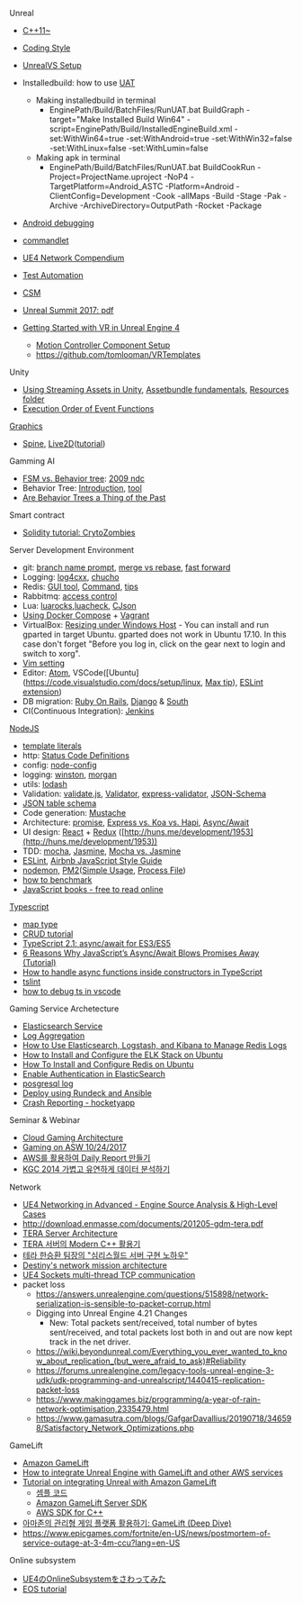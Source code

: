 Unreal
* [C++11~](https://github.com/jwvg0425/ModernCppStudy/wiki)
* [Coding Style](https://docs.unrealengine.com/latest/INT/Programming/Development/CodingStandard/index.html)
* [UnrealVS Setup](http://api.unrealengine.com/KOR/Programming/Development/VisualStudioSetup/UnrealVS/index.html)
* Installedbuild: how to use [UAT](https://blog.mi.hdm-stuttgart.de/index.php/2017/02/11/uat-automation/)
  * Making installedbuild in terminal
    * EnginePath/Build/BatchFiles/RunUAT.bat BuildGraph -target="Make Installed Build Win64" -script=EnginePath/Build/InstalledEngineBuild.xml -set:WithWin64=true -set:WithAndroid=true -set:WithWin32=false -set:WithLinux=false -set:WithLumin=false
  * Making apk in terminal
    * EnginePath/Build/BatchFiles/RunUAT.bat BuildCookRun -Project=ProjectName.uproject -NoP4 -TargetPlatform=Android_ASTC -Platform=Android -ClientConfig=Development -Cook -allMaps -Build -Stage -Pak -Archive -ArchiveDirectory=OutputPath -Rocket -Package

* [Android debugging](http://pafuhana1213.hatenablog.com/entry/2018/02/15/001307)
* [commandlet](https://api.unrealengine.com/udk/Three/CommandletHome.html)
* [UE4 Network Compendium](http://cedric-neukirchen.net/Downloads/Compendium/UE4_Network_Compendium_by_Cedric_eXi_Neukirchen.pdf)
* [Test Automation](https://docs.unrealengine.com/en-us/Programming/Automation/TechnicalGuide)
* [CSM](http://api.unrealengine.com/KOR/Platforms/Mobile/Lighting/HowTo/CascadedShadow/index.html)
* [Unreal Summit 2017: ](http://replay.unrealsummit.co.kr/pp3.html)[pdf](http://replay.unrealsummit.co.kr/data2017/pp3.pdf)
* [Getting Started with VR in Unreal Engine 4](https://www.tomlooman.com/getting-started-with-vr/)
  * [Motion Controller Component Setup](https://docs.unrealengine.com/en-US/SharingAndReleasing/XRDevelopment/VR/DevelopVR/MotionController/index.html)
  * https://github.com/tomlooman/VRTemplates

Unity
* [Using Streaming Assets in Unity](https://www.raywenderlich.com/165809/using-streaming-assets-unity), [Assetbundle fundamentals](https://unity3d.com/kr/learn/tutorials/topics/best-practices/assetbundle-fundamentals), [Resources folder](https://unity3d.com/kr/learn/tutorials/temas/best-practices/resources-folder)
* [Execution Order of Event Functions](https://docs.unity3d.com/Manual/ExecutionOrder.html)

[Graphics](https://github.com/goopymoon/goopymoon.github.io/blob/master/graphics.md)
* [Spine](http://esotericsoftware.com/), [Live2D](http://www.live2d.com/ja/)([tutorial](http://sites.cybernoids.jp/cubism2_kr/))

Gamming AI
  * [FSM vs. Behavior tree](https://web.stanford.edu/class/cs123/lectures/CS123_lec08_HFSM_BT.pdf): [2009 ndc](https://www.slideshare.net/yonghakim900/2009-ndc)
  * Behavior Tree: [Introduction](http://blog.renatopp.com/2014/07/25/an-introduction-to-behavior-trees-part-1/), [tool](https://archive.codeplex.com/?p=brainiac)
  * [Are Behavior Trees a Thing of the Past](https://www.gamasutra.com/blogs/JakobRasmussen/20160427/271188/Are_Behavior_Trees_a_Thing_of_the_Past.php)

Smart contract
* [Solidity tutorial: CrytoZombies](https://cryptozombies.io/en/course/)

Server Development Environment
* git: [branch name prompt](https://coderwall.com/p/fasnya/add-git-branch-name-to-bash-prompt), [merge vs rebase](https://www.atlassian.com/git/tutorials/merging-vs-rebasing), [fast forward](https://ariya.io/2013/09/fast-forward-git-merge)
* Logging: [log4cxx](https://logging.apache.org/log4cxx/latest_stable/), [chucho](https://github.com/mexicowilly/Chucho/wiki)
* Redis: [GUI tool](https://redisdesktop.com/), [Command](http://www.redisgate.com/redis/command/commands.php), [tips](https://redislabs.com/blog/5-key-takeaways-for-developing-with-redis/)
* Rabbitmq: [access control](https://www.rabbitmq.com/access-control.html)
* Lua: [luarocks](https://luarocks.org/),[luacheck](https://luarocks.org/modules/mpeterv/luacheck), [CJson](https://github.com/mpx/lua-cjson)
* [Using Docker Compose](http://raccoonyy.github.io/docker-usages-for-dev-environment-setup/) + [Vagrant](https://www.vagrantup.com/docs/index.html)
* VirtualBox: [Resizing under Windows Host](http://derekmolloy.ie/resize-a-virtualbox-disk/) - You can install and run gparted in target Ubuntu. gparted does not work in Ubuntu 17.10. In this case don't forget "Before you log in, click on the gear next to login and switch to xorg".
* [Vim setting](https://bluesh55.github.io/2016/10/09/vim-ide/)
* Editor: [Atom](https://atom.io/), VSCode([Ubuntu](https://code.visualstudio.com/docs/setup/linux, [Max tip](https://code.visualstudio.com/docs/getstarted/userinterface)), [ESLint extension](https://marketplace.visualstudio.com/items?itemName=dbaeumer.vscode-eslint))
* DB migration: [Ruby On Rails](http://rubyonrails.org/), [Django](https://www.djangoproject.com/) & [South](https://south.readthedocs.io/en/latest/)
* CI(Continuous Integration): [Jenkins](https://jenkins-ci.org/)

[NodeJS](https://nodejs.org/api/)
* [template literals](https://developer.mozilla.org/en-US/docs/Web/JavaScript/Reference/Template_literals)
* http: [Status Code Definitions](https://www.w3.org/Protocols/rfc2616/rfc2616-sec10.html)
* config: [node-config](https://www.npmjs.com/package/config)
* logging: [winston](https://github.com/winstonjs/winston), [morgan](https://www.npmjs.com/package/morgan)
* utils: [lodash](https://lodash.com/)
* Validation: [validate.js](https://validatejs.org/), [Validator](https://github.com/chriso/validator.js), [express-validator](https://github.com/ctavan/express-validator), [JSON-Schema](https://code.tutsplus.com/series/validating-data-with-json-schema--cms-966)
* [JSON table schema](http://paulfitz.github.io/dataprotocols/json-table-schema/)
* Code generation: [Mustache](https://www.npmjs.com/package/mustache)
* Architecture: [promise](https://pouchdb.com/2015/05/18/we-have-a-problem-with-promises.html), [Express vs. Koa vs. Hapi](https://www.airpair.com/node.js/posts/nodejs-framework-comparison-express-koa-hapi), [Async/Await](https://dev.to/geoffdavis/writing-asyncawait-middleware-in-express-6i0)
* UI design: [React](https://reactjs.org/docs/design-principles.html) + [Redux](https://deminoth.github.io/redux/) ([http://huns.me/development/1953](http://huns.me/development/1953))
* TDD: [mocha](https://github.com/mochajs/mocha#sponsors), [Jasmine](https://github.com/jasmine/jasmine/wiki), [Mocha vs. Jasmine](https://marcofranssen.nl/jasmine-vs-mocha/)
* [ESLint](https://eslint.org/docs/user-guide/getting-started), [Airbnb JavaScript Style Guide](https://github.com/airbnb/javascript)
* [nodemon](https://nodemon.io/), [PM2](http://pm2.keymetrics.io/)([Simple Usage](https://cheese10yun.github.io/PM2/), [Process File](http://pm2.keymetrics.io/docs/usage/application-declaration/))
* [how to benchmark](https://aws.amazon.com/ko/blogs/korea/how-to-loading-test-based-on-aws/)
* [JavaScript books - free to read online](http://exploringjs.com/)

[Typescript](https://www.typescriptlang.org/docs/home.html)
* [map type](https://www.npmjs.com/package/typescript-map)
* [CRUD tutorial](http://mherman.org/blog/2016/11/05/developing-a-restful-api-with-node-and-typescript/#.WmmQFxg6-i4)
* [TypeScript 2.1: async/await for ES3/ES5](https://blog.mariusschulz.com/2016/12/09/typescript-2-1-async-await-for-es3-es5)
* [6 Reasons Why JavaScript’s Async/Await Blows Promises Away (Tutorial)](https://hackernoon.com/6-reasons-why-javascripts-async-await-blows-promises-away-tutorial-c7ec10518dd9)
* [How to handle async functions inside constructors in TypeScript](https://rostacik.net/2017/04/23/how-to-handle-async-functions-inside-constructors-in-typescript/)
* [tslint](https://spin.atomicobject.com/2017/06/05/tslint-linting-setup/)
* [how to debug ts in vscode](https://medium.com/@dupski/debug-typescript-in-vs-code-without-compiling-using-ts-node-9d1f4f9a94a)

Gaming Service Archetecture
* [Elasticsearch Service](http://docs.aws.amazon.com/ko_kr/elasticsearch-service/latest/developerguide/aes-dg.pdf)
* [Log Aggregation](https://logz.io/blog/kafka-vs-redis/) 
* [How to Use Elasticsearch, Logstash, and Kibana to Manage Redis Logs](https://qbox.io/blog/redis-logs-elasticsearch-logstash-kibana)
* [How to Install and Configure the ELK Stack on Ubuntu](http://blog.daum.net/utpark0/14)
* [How To Install and Configure Redis on Ubuntu](https://www.digitalocean.com/community/tutorials/how-to-install-and-configure-redis-on-ubuntu-16-04)
* [Enable Authentication in ElasticSearch](http://blog.raffaeu.com/archive/2016/02/17/enable-authentication-in-elasticsearch.aspx)
* [posgresql log](https://blog.2ndquadrant.com/redislog-integrating-postgresql-with-logstash-for-devops-real-time-monitoring/)
* [Deploy using Rundeck and Ansible](https://gitlab.com/alandie/Rundeck-Ansible-AWS/tree/master/Rundeck-Ansible-AWS)
* [Crash Reporting - hocketyapp](https://hockeyapp.net/)

Seminar & Webinar 
* [Cloud Gaming Architecture](https://s3-eu-west-1.amazonaws.com/aws-de-media/images/_Berlin_Loft_Slides/cloud_gaming_architectures.pdf)
* [Gaming on ASW 10/24/2017](https://github.com/goopymoon/goopymoon.github.io/blob/master/Docs/GamingOnAWS2017)
* [AWS를 활용하여 Daily Report 만들기](https://www.slideshare.net/changjej/aws-daily-report)
* [KGC 2014 가볍고 유연하게 데이터 분석하기](https://www.slideshare.net/julingks/kgc2014?next_slideshow=1)

Network
* [UE4 Networking in Advanced - Engine Source Analysis & High-Level Cases](https://dawnarc.com/2019/06/ue4networking-in-advanced-engine-source-analysis-high-level-cases/)
* http://download.enmasse.com/documents/201205-gdm-tera.pdf
* [TERA Server Architecture](https://www.slideshare.net/ujentus/cgdc2010)
* [TERA 서버의 Modern C++ 활용기](https://www.slideshare.net/sangheonlee9/ndc2016-tera-modern-c)
* [테라 한승환 팀장의 "심리스월드 서버 구현 노하우"](http://m.inven.co.kr/webzine/wznews.php?idx=60184&site=tera)
* [Destiny's network mission architecture](https://www.gdcvault.com/play/1022247/Shared-World-Shooter-Destiny-s)
* [UE4 Sockets multi-thread TCP communication](https://www.programmersought.com/article/91094430036/)
* packet loss
  * https://answers.unrealengine.com/questions/515898/network-serialization-is-sensible-to-packet-corrup.html
  * Digging into Unreal Engine 4.21 Changes
    * New: Total packets sent/received, total number of bytes sent/received, and total packets lost both in and out are now kept track in the net driver.
  * https://wiki.beyondunreal.com/Everything_you_ever_wanted_to_know_about_replication_(but_were_afraid_to_ask)#Reliability
  * https://forums.unrealengine.com/legacy-tools-unreal-engine-3-udk/udk-programming-and-unrealscript/1440415-replication-packet-loss
  * https://www.makinggames.biz/programming/a-year-of-rain-network-optimisation,2335479.html
  * https://www.gamasutra.com/blogs/GafgarDavallius/20190718/346598/Satisfactory_Network_Optimizations.php

GameLift
* [Amazon GameLift](https://docs.aws.amazon.com/ko_kr/gamelift/latest/developerguide/gamelift-intro.html)
* [How to integrate Unreal Engine with GameLift and other AWS services](https://forums.awsgametech.com/t/how-to-integrate-unreal-engine-with-gamelift-and-other-aws-services-tutorial-video-series/9096)
* [Tutorial on integrating Unreal with Amazon GameLift](https://answers.unrealengine.com/questions/884106/tutorial-on-integrating-unreal-with-amazon-gamelif.html)
  * [셈플 코드](https://github.com/zeliard/GameLift)
  * [Amazon GameLift Server SDK](https://aws.amazon.com/ko/gamelift/getting-started/#Developer_Resources)
  * [AWS SDK for C++](https://github.com/aws/aws-sdk-cpp)
* [아마존의 관리형 게임 플랫폼 활용하기: GameLift (Deep Dive)](https://www.slideshare.net/awskorea/amazon-game-lift-deep-dive-seungmo-koo/)
* https://www.epicgames.com/fortnite/en-US/news/postmortem-of-service-outage-at-3-4m-ccu?lang=en-US

Online subsystem
* [UE4のOnlineSubsystemをさわってみた](https://qiita.com/mechamogera/items/312333b165b4b9940f09)
* [EOS tutorial](https://www.youtube.com/watch?v=3u0EgoD-4YQ)

